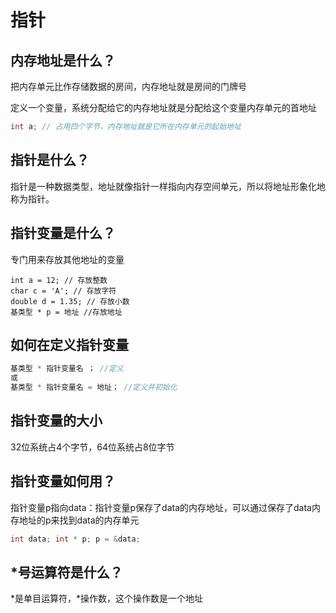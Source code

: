 # 指针
## 内存地址是什么？
把内存单元比作存储数据的房间，内存地址就是房间的门牌号

定义一个变量，系统分配给它的内存地址就是分配给这个变量内存单元的首地址
```c
int a; // 占用四个字节，内存地址就是它所在内存单元的起始地址
```
## 指针是什么？
指针是一种数据类型，地址就像指针一样指向内存空间单元，所以将地址形象化地称为指针。

## 指针变量是什么？
专门用来存放其他地址的变量
```
int a = 12; // 存放整数
char c = 'A'; // 存放字符
double d = 1.35; // 存放小数
基类型 * p = 地址 //存放地址
```

## 如何在定义指针变量
``` c
基类型 * 指针变量名 ； //定义
或
基类型 * 指针变量名 = 地址； //定义并初始化
```

## 指针变量的大小
32位系统占4个字节，64位系统占8位字节

## 指针变量如何用？
指针变量p指向data：指针变量p保存了data的内存地址，可以通过保存了data内存地址的p来找到data的内存单元
```c
int data; int * p; p = &data;
```

## *号运算符是什么？
*是单目运算符，*操作数，这个操作数是一个地址


